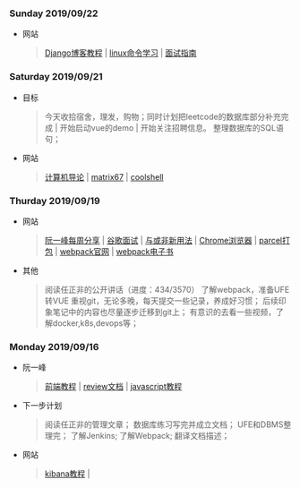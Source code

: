 ### Sunday 2019/09/22
- 网站
	> [Django博客教程](https://www.zmrenwu.com/courses/hellodjango-blog-tutorial/) | [linux命令学习](https://linuxjourney.com/) |  [面试指南](https://yangshun.github.io/tech-interview-handbook/)

### Saturday 2019/09/21
- 目标
	> 今天收拾宿舍，理发，购物；同时计划把leetcode的数据库部分补充完成 | 开始启动vue的demo | 开始关注招聘信息。
	> 整理数据库的SQL语句；
- 网站
	> [计算机导论](http://jeffe.cs.illinois.edu/teaching/algorithms/) | [matrix67](http://www.matrix67.com/blog/) | [coolshell](https://coolshell.cn/featured)


### Thurday 2019/09/19
- 网站
	> [阮一峰每周分享](http://www.ruanyifeng.com/blog/2018/04/weekly-issue-1.html) |
	> [谷歌面试](https://github.com/jwasham/coding-interview-university/blob/master/translations/README-cn.md) | [与或非新用法](https://catonmat.net/low-level-bit-hacks) | [Chrome浏览器](https://flaviocopes.com/chrome-devtools-tips/#drag-and-drop-in-the-elements-panel) | [parcel打包](https://www.parceljs.cn/transforms.html) | [webpack官网](https://www.webpackjs.com/guides/tree-shaking/) | [webpack电子书](http://webpack.wuhaolin.cn/1%E5%85%A5%E9%97%A8/1-3%E5%AE%89%E8%A3%85%E4%B8%8E%E4%BD%BF%E7%94%A8.html)
- 其他
	> 阅读任正非的公开讲话（进度：434/3570）
	> 了解webpack，准备UFE转VUE
	> 重视git，无论多晚，每天提交一些记录，养成好习惯；
	> 后续印象笔记中的内容也尽量逐步迁移到git上；
	> 有意识的去看一些视频，了解docker,k8s,devops等；

### Monday 2019/09/16
- 阮一峰
	> [前端教程](http://www.ruanyifeng.com/blog/2016/09/react-technology-stack.html) | [review文档](https://github.com/google/eng-practices) | [javascript教程](https://www.runoob.com/js/js-comments.html)
	
- 下一步计划
	> 阅读任正非的管理文章；
	> 数据库练习写完并成立文档；
	> UFE和DBMS整理完；
	> 了解Jenkins;
	> 了解Webpack;
	> 翻译文档描述；

- 网站
	> [kibana教程](http://docs.flycloud.me/docs/ELKStack/kibana/index.html) | 
	


